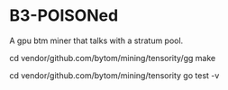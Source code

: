 # B3-POISONed
A gpu btm miner that talks with a stratum pool.

cd vendor/github.com/bytom/mining/tensority/gg
make

cd vendor/github.com/bytom/mining/tensority
go test -v
